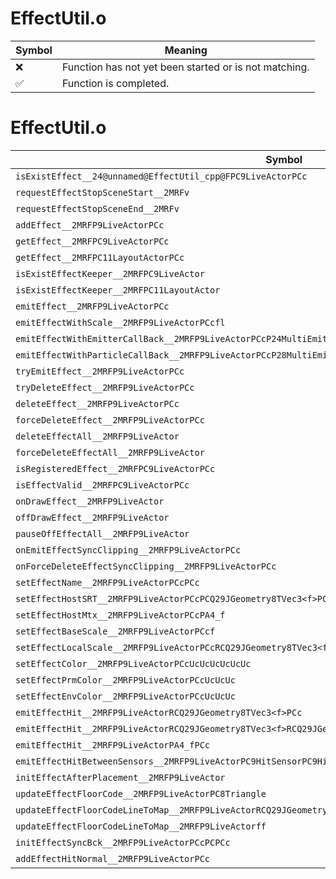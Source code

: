 # EffectUtil.o
| Symbol | Meaning 
| ------------- | ------------- 
| :x: | Function has not yet been started or is not matching. 
| :white_check_mark: | Function is completed. 


# EffectUtil.o
| Symbol | Decompiled? |
| ------------- | ------------- |
| `isExistEffect__24@unnamed@EffectUtil_cpp@FPC9LiveActorPCc` | :x: |
| `requestEffectStopSceneStart__2MRFv` | :x: |
| `requestEffectStopSceneEnd__2MRFv` | :x: |
| `addEffect__2MRFP9LiveActorPCc` | :x: |
| `getEffect__2MRFPC9LiveActorPCc` | :x: |
| `getEffect__2MRFPC11LayoutActorPCc` | :x: |
| `isExistEffectKeeper__2MRFPC9LiveActor` | :x: |
| `isExistEffectKeeper__2MRFPC11LayoutActor` | :x: |
| `emitEffect__2MRFP9LiveActorPCc` | :x: |
| `emitEffectWithScale__2MRFP9LiveActorPCcfl` | :x: |
| `emitEffectWithEmitterCallBack__2MRFP9LiveActorPCcP24MultiEmitterCallBackBase` | :x: |
| `emitEffectWithParticleCallBack__2MRFP9LiveActorPCcP28MultiEmitterParticleCallBack` | :x: |
| `tryEmitEffect__2MRFP9LiveActorPCc` | :x: |
| `tryDeleteEffect__2MRFP9LiveActorPCc` | :x: |
| `deleteEffect__2MRFP9LiveActorPCc` | :x: |
| `forceDeleteEffect__2MRFP9LiveActorPCc` | :x: |
| `deleteEffectAll__2MRFP9LiveActor` | :x: |
| `forceDeleteEffectAll__2MRFP9LiveActor` | :x: |
| `isRegisteredEffect__2MRFPC9LiveActorPCc` | :x: |
| `isEffectValid__2MRFPC9LiveActorPCc` | :x: |
| `onDrawEffect__2MRFP9LiveActor` | :x: |
| `offDrawEffect__2MRFP9LiveActor` | :x: |
| `pauseOffEffectAll__2MRFP9LiveActor` | :x: |
| `onEmitEffectSyncClipping__2MRFP9LiveActorPCc` | :x: |
| `onForceDeleteEffectSyncClipping__2MRFP9LiveActorPCc` | :x: |
| `setEffectName__2MRFP9LiveActorPCcPCc` | :x: |
| `setEffectHostSRT__2MRFP9LiveActorPCcPCQ29JGeometry8TVec3<f>PCQ29JGeometry8TVec3<f>PCQ29JGeometry8TVec3<f>` | :x: |
| `setEffectHostMtx__2MRFP9LiveActorPCcPA4_f` | :x: |
| `setEffectBaseScale__2MRFP9LiveActorPCcf` | :x: |
| `setEffectLocalScale__2MRFP9LiveActorPCcRCQ29JGeometry8TVec3<f>` | :x: |
| `setEffectColor__2MRFP9LiveActorPCcUcUcUcUcUcUc` | :x: |
| `setEffectPrmColor__2MRFP9LiveActorPCcUcUcUc` | :x: |
| `setEffectEnvColor__2MRFP9LiveActorPCcUcUcUc` | :x: |
| `emitEffectHit__2MRFP9LiveActorRCQ29JGeometry8TVec3<f>PCc` | :x: |
| `emitEffectHit__2MRFP9LiveActorRCQ29JGeometry8TVec3<f>RCQ29JGeometry8TVec3<f>PCc` | :x: |
| `emitEffectHit__2MRFP9LiveActorPA4_fPCc` | :x: |
| `emitEffectHitBetweenSensors__2MRFP9LiveActorPC9HitSensorPC9HitSensorfPCc` | :x: |
| `initEffectAfterPlacement__2MRFP9LiveActor` | :x: |
| `updateEffectFloorCode__2MRFP9LiveActorPC8Triangle` | :x: |
| `updateEffectFloorCodeLineToMap__2MRFP9LiveActorRCQ29JGeometry8TVec3<f>RCQ29JGeometry8TVec3<f>` | :x: |
| `updateEffectFloorCodeLineToMap__2MRFP9LiveActorff` | :x: |
| `initEffectSyncBck__2MRFP9LiveActorPCcPCPCc` | :x: |
| `addEffectHitNormal__2MRFP9LiveActorPCc` | :x: |
